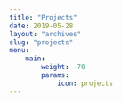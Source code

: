 ```yaml
---
title: "Projects"
date: 2019-05-28
layout: "archives"
slug: "projects"
menu:
    main:
        weight: -70
        params: 
            icon: projects
---
```

